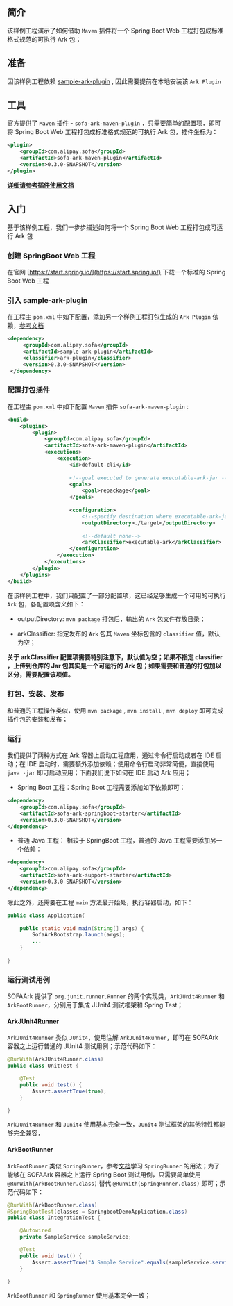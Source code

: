 ## 简介
该样例工程演示了如何借助 `Maven` 插件将一个 Spring Boot Web 工程打包成标准格式规范的可执行 Ark 包；

## 准备
因该样例工程依赖 [sample-ark-plugin](../sample-ark-plugin/README.md) , 因此需要提前在本地安装该 `Ark Plugin` 

## 工具
官方提供了 `Maven` 插件 - `sofa-ark-maven-plugin` ，只需要简单的配置项，即可将 Spring Boot Web 工程打包成标准格式规范的可执行 Ark 包，插件坐标为：

```xml
<plugin>
    <groupId>com.alipay.sofa</groupId>
    <artifactId>sofa-ark-maven-plugin</artifactId>
    <version>0.3.0-SNAPSHOT</version>
</plugin>
```

**[详细请参考插件使用文档](https://alipay.github.io/sofastack.github.io/docs/ark-jar.html)**


## 入门
基于该样例工程，我们一步步描述如何将一个 Spring Boot Web 工程打包成可运行 Ark 包

### 创建 SpringBoot Web 工程
在官网 [https://start.spring.io/](https://start.spring.io/) 下载一个标准的 Spring Boot Web 工程

### 引入 sample-ark-plugin
在工程主 `pom.xml` 中如下配置，添加另一个样例工程打包生成的 `Ark Plugin` 依赖，[参考文档](https://alipay.github.io/sofastack.github.io/docs/ark-plugin-demo.html) 

```xml
<dependency>
     <groupId>com.alipay.sofa</groupId>
     <artifactId>sample-ark-plugin</artifactId>
     <classifier>ark-plugin</classifier>
     <version>0.3.0-SNAPSHOT</version>
 </dependency>
```

### 配置打包插件
在工程主 `pom.xml` 中如下配置 `Maven` 插件 `sofa-ark-maven-plugin` :

```xml
<build>
    <plugins>
        <plugin>
            <groupId>com.alipay.sofa</groupId>
            <artifactId>sofa-ark-maven-plugin</artifactId>
            <executions>
                <execution>
                    <id>default-cli</id>
                    
                    <!--goal executed to generate executable-ark-jar -->
                    <goals>
                        <goal>repackage</goal>
                    </goals>
                    
                    <configuration>
                        <!--specify destination where executable-ark-jar will be saved, default saved to ${project.build.directory}-->
                        <outputDirectory>./target</outputDirectory>
                        
                        <!--default none-->
                        <arkClassifier>executable-ark</arkClassifier>
                    </configuration>
                </execution>
            </executions>
        </plugin>
    </plugins>
</build>
```

在该样例工程中，我们只配置了一部分配置项，这已经足够生成一个可用的可执行 `Ark` 包，各配置项含义如下：
* outputDirectory: `mvn package` 打包后，输出的 `Ark` 包文件存放目录；

* arkClassifier: 指定发布的 `Ark` 包其 `Maven` 坐标包含的 `classifier` 值，默认为空；

**关于 arkClassifier 配置项需要特别注意下，默认值为空；如果不指定 classifier ，上传到仓库的 Jar 包其实是一个可运行的 Ark 包；如果需要和普通的打包加以区分，需要配置该项值。**

### 打包、安装、发布
和普通的工程操作类似，使用 `mvn package` , `mvn install` , `mvn deploy` 即可完成插件包的安装和发布；

### 运行
我们提供了两种方式在 Ark 容器上启动工程应用，通过命令行启动或者在 IDE 启动；在 IDE 启动时，需要额外添加依赖；使用命令行启动非常简便，直接使用 `java -jar` 即可启动应用；下面我们说下如何在 IDE 启动 Ark 应用；

* Spring Boot 工程：Spring Boot 工程需要添加如下依赖即可：

```xml
<dependency>
    <groupId>com.alipay.sofa</groupId>
    <artifactId>sofa-ark-springboot-starter</artifactId>
    <version>0.3.0-SNAPSHOT</version>
</dependency>
```

* 普通 Java 工程： 相较于 SpringBoot 工程，普通的 Java  工程需要添加另一个依赖：

```xml
<dependency>
    <groupId>com.alipay.sofa</groupId>
    <artifactId>sofa-ark-support-starter</artifactId>
    <version>0.3.0-SNAPSHOT</version>
</dependency>
```

除此之外，还需要在工程 `main` 方法最开始处，执行容器启动，如下：

```java
public class Application{
    
    public static void main(String[] args) { 
        SofaArkBootstrap.launch(args);
        ...
    }
    
}
```

### 运行测试用例
SOFAArk 提供了 `org.junit.runner.Runner` 的两个实现类，`ArkJUnit4Runner` 和 `ArkBootRunner`，分别用于集成 JUnit4 测试框架和 Spring Test；

#### ArkJUnit4Runner
`ArkJUnit4Runner` 类似 `JUnit4`，使用注解 `ArkJUnit4Runner`，即可在 SOFAArk 容器之上运行普通的 JUnit4 测试用例；示范代码如下：

```java
@RunWith(ArkJUnit4Runner.class)
public class UnitTest {

    @Test
    public void test() {
        Assert.assertTrue(true);
    }

}
```

`ArkJUnit4Runner` 和 `JUnit4` 使用基本完全一致，`JUnit4` 测试框架的其他特性都能够完全兼容，

#### ArkBootRunner
`ArkBootRunner` 类似 `SpringRunner`，参考[文档](https://docs.spring.io/spring-boot/docs/current/reference/html/boot-features-testing.html)学习 `SpringRunner` 的用法；为了能够在 SOFAArk 容器之上运行 Spring Boot 测试用例，只需要简单使用 `@RunWith(ArkBootRunner.class)` 替代 `@RunWith(SpringRunner.class)` 即可；示范代码如下：

```java
@RunWith(ArkBootRunner.class)
@SpringBootTest(classes = SpringbootDemoApplication.class)
public class IntegrationTest {

    @Autowired
    private SampleService sampleService;

    @Test
    public void test() {
        Assert.assertTrue("A Sample Service".equals(sampleService.service()));
    }

}
```

`ArkBootRunner` 和 `SpringRunner` 使用基本完全一致；
